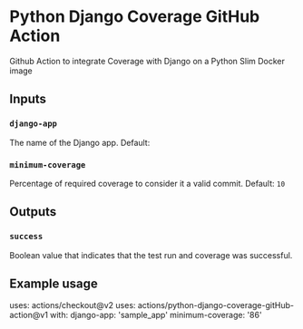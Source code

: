 # Python Django Coverage GitHub Action

Github Action to integrate Coverage with Django on a Python Slim Docker image

## Inputs

### `django-app`

The name of the Django app.
Default:

### `minimum-coverage`

Percentage of required coverage to consider it a valid commit.
Default: `10`

## Outputs

### `success`

Boolean value that indicates that the test run and coverage was successful.

## Example usage

uses: actions/checkout@v2
uses: actions/python-django-coverage-gitHub-action@v1
with:
  django-app: 'sample_app'
  minimum-coverage: '86'
